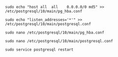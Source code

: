     sudo echo "host all  all    0.0.0.0/0 md5" >> /etc/postgresql/10/main/pg_hba.conf
    
    sudo echo "listen_addresses='*'" >> /etc/postgresql/10/main/postgresql.conf
    
    sudo nano /etc/postgresql/10/main/pg_hba.conf
    
    sudo nano /etc/postgresql/10/main/postgresql.conf

    sudo service postgresql restart
